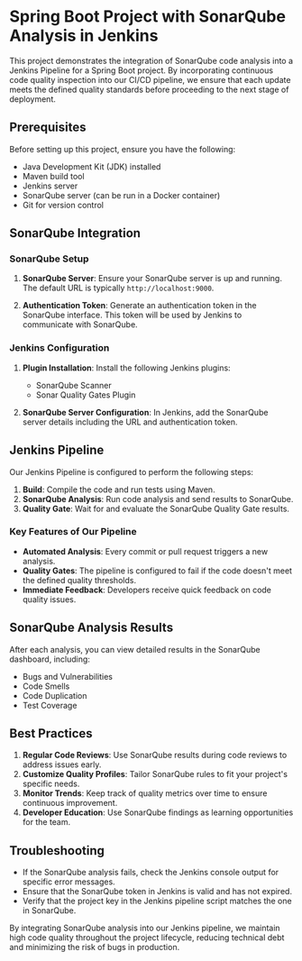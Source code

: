 # Spring Boot Project with SonarQube Analysis in Jenkins 



This project demonstrates the integration of SonarQube code analysis into a Jenkins Pipeline for a Spring Boot project. By incorporating continuous code quality inspection into our CI/CD pipeline, we ensure that each update meets the defined quality standards before proceeding to the next stage of deployment.

## Prerequisites

Before setting up this project, ensure you have the following:

- Java Development Kit (JDK) installed
- Maven build tool
- Jenkins server
- SonarQube server (can be run in a Docker container)
- Git for version control

## SonarQube Integration

### SonarQube Setup

1. **SonarQube Server**: Ensure your SonarQube server is up and running. The default URL is typically `http://localhost:9000`.

2. **Authentication Token**: Generate an authentication token in the SonarQube interface. This token will be used by Jenkins to communicate with SonarQube.

### Jenkins Configuration

1. **Plugin Installation**: Install the following Jenkins plugins:
   - SonarQube Scanner
   - Sonar Quality Gates Plugin

2. **SonarQube Server Configuration**: In Jenkins, add the SonarQube server details including the URL and authentication token.

## Jenkins Pipeline

Our Jenkins Pipeline is configured to perform the following steps:

1. **Build**: Compile the code and run tests using Maven.
2. **SonarQube Analysis**: Run code analysis and send results to SonarQube.
3. **Quality Gate**: Wait for and evaluate the SonarQube Quality Gate results.

### Key Features of Our Pipeline

- **Automated Analysis**: Every commit or pull request triggers a new analysis.
- **Quality Gates**: The pipeline is configured to fail if the code doesn't meet the defined quality thresholds.
- **Immediate Feedback**: Developers receive quick feedback on code quality issues.

## SonarQube Analysis Results

After each analysis, you can view detailed results in the SonarQube dashboard, including:

- Bugs and Vulnerabilities
- Code Smells
- Code Duplication
- Test Coverage

## Best Practices

1. **Regular Code Reviews**: Use SonarQube results during code reviews to address issues early.
2. **Customize Quality Profiles**: Tailor SonarQube rules to fit your project's specific needs.
3. **Monitor Trends**: Keep track of quality metrics over time to ensure continuous improvement.
4. **Developer Education**: Use SonarQube findings as learning opportunities for the team.

## Troubleshooting

- If the SonarQube analysis fails, check the Jenkins console output for specific error messages.
- Ensure that the SonarQube token in Jenkins is valid and has not expired.
- Verify that the project key in the Jenkins pipeline script matches the one in SonarQube.


By integrating SonarQube analysis into our Jenkins pipeline, we maintain high code quality throughout the project lifecycle, reducing technical debt and minimizing the risk of bugs in production.
